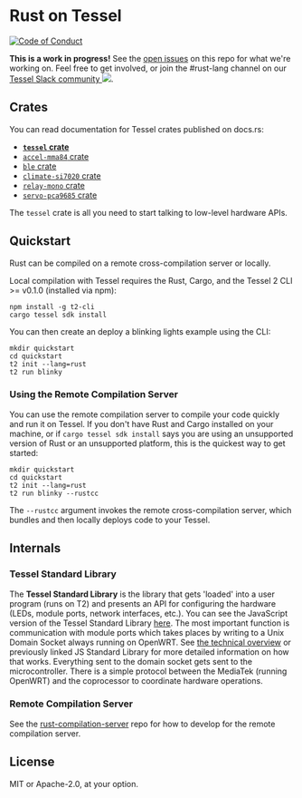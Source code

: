 # Rust on Tessel

[![Code of Conduct](https://img.shields.io/badge/%E2%9D%A4-code%20of%20conduct-blue.svg?style=flat)](https://github.com/tessel/project/blob/master/CONDUCT.md)

**This is a work in progress!** See the [open issues](https://github.com/tessel/tessel-rust/issues) on this repo for what we're working on. Feel free to get involved, or join the #rust-lang channel
on our [Tessel Slack community ![](https://tessel-slack.herokuapp.com/badge.svg)](https://tessel-slack.herokuapp.com/).

## Crates

You can read documentation for Tessel crates published on docs.rs:

* **[`tessel` crate](https://docs.rs/tessel/)**
* [`accel-mma84` crate](https://docs.rs/accel-mma84/)
* [`ble` crate](https://docs.rs/ble/)
* [`climate-si7020` crate](https://docs.rs/climate-si7020/)
* [`relay-mono` crate](https://docs.rs/relay-mono/)
* [`servo-pca9685` crate](https://docs.rs/servo-pca9685/)

The `tessel` crate is all you need to start talking to low-level hardware APIs.

## Quickstart

Rust can be compiled on a remote cross-compilation server or locally.

Local compilation with Tessel requires the Rust, Cargo, and the Tessel 2
CLI >= v0.1.0 (installed via npm):

```
npm install -g t2-cli
cargo tessel sdk install
```

You can then create an deploy a blinking lights example using the CLI:

```
mkdir quickstart
cd quickstart
t2 init --lang=rust
t2 run blinky
```

### Using the Remote Compilation Server

You can use the remote compilation server to compile your code quickly and run
it on Tessel. If you don't have Rust and Cargo installed on your machine, or if
`cargo tessel sdk install` says you are using an unsupported version of Rust or
an unsupported platform, this is the quickest way to get started:

```
mkdir quickstart
cd quickstart
t2 init --lang=rust
t2 run blinky --rustcc
```

The `--rustcc` argument invokes the remote cross-compilation server, which bundles
and then locally deploys code to your Tessel.

## Internals

### Tessel Standard Library

The **Tessel Standard Library** is the library that gets 'loaded' into a user program (runs on T2) and presents an API for configuring the hardware (LEDs, module ports, network interfaces, etc.).
You can see the JavaScript version of the Tessel Standard Library [here](https://github.com/tessel/t2-firmware/blob/master/node/tessel-export.js). The most important function is communication with module ports which takes places by writing to a Unix Domain Socket always running on OpenWRT. See [the technical overview](https://github.com/tessel/t2-docs/blob/master/Debugging/Technical_Overview.md) or previously linked JS Standard Library for more detailed information on how that works. Everything sent to the domain socket gets sent to the microcontroller. There is a simple protocol between the MediaTek (running OpenWRT) and the coprocessor to coordinate hardware operations.

### Remote Compilation Server

See the [rust-compilation-server](https://github.com/tessel/rust-compilation-server/) repo for how to develop for the remote compilation server.

## License

MIT or Apache-2.0, at your option.
